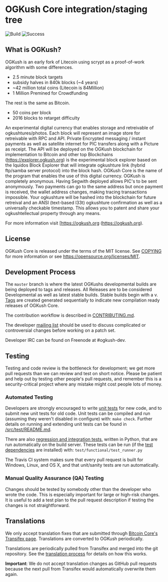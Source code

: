
OGKush Core integration/staging tree
=====================================
![Build](https://pgn.one/img/build.jpg)
![Success](https://pgn.one/img/success.png)


What is OGKush?
----------------

OGKush is an early fork of Litecoin using scrypt as a proof-of-work algorithm with some differences.
 - 2.5 minute block targets
 - subsidy halves in 840k blocks (~4 years)
 - ~42 million total coins (Litecoin is 84Million)
 - 1 Million Premined for Crowdfunding

The rest is the same as Bitcoin.
 - 50 coins per block
 - 2016 blocks to retarget difficulty

An experimental digital currency that enables storage and retreivable of ogkushtures/photos. Each block will represent an image store for retreivable with RPC and API. Private Encrypted messaging / instant payments as well as satellite internet for PIC transfers along with a Picture as receipt. The API will be deployed on the OGKush blockchain for implementation to Bitcoin and other top Blockchains  (https://explorer.ogkush.org) is the experimental block explorer based on the Iquidos Block Explorer that will integrate ogkushture link (hybrid ftp/samba server protocol) into the block hash. OGKush Core is the name of the program that enables the use of this digital currency. OGKush is completely anonymous. Having Segwith deployed allows PIC's to be sent anonymously. Two payments can go to the same address but once payment is received, the wallet address changes, making tracing transactions impossible. Your ogkushture will be hashed into the blockchain for future retreival and an ANSI (text-based l33t) ogkushture confirmation as well as a universally checkable timestamp. This allows you to patent and share your  ogkushtellectual property through any means. 

For more information visit [https://ogkush.org (https://ogkush.org).

License
-------

OGKush Core is released under the terms of the MIT license. See [COPYING](COPYING) for more
information or see https://opensource.org/licenses/MIT.

Development Process
-------------------

The `master` branch is where the latest OGKushs developmental builds are being deployed to tags and releases. All Releases are to be considered Developmental as well as latest stable builds. Stable builds begin with a v.  [Tags](https://github.com/minblock/ogkush/tags) are created generated sequentially to indicate new compilation ready releases of OGKush Core.

The contribution workflow is described in [CONTRIBUTING.md](CONTRIBUTING.md).

The developer [mailing list](https://groups.google.com/forum/#!forum/ogkush-dev)
should be used to discuss complicated or controversial changes before working
on a patch set.

Developer IRC can be found on Freenode at #ogkush-dev.

Testing
-------

Testing and code review is the bottleneck for development; we get more pull
requests than we can review and test on short notice. Please be patient and help out by testing
other people's pull requests, and remember this is a security-critical project where any mistake might cost people
lots of money.
### Automated Testing

Developers are strongly encouraged to write [unit tests](src/test/README.md) for new code, and to
submit new unit tests for old code. Unit tests can be compiled and run
(assuming they weren't disabled in configure) with: `make check`. Further details on running
and extending unit tests can be found in [/src/test/README.md](/src/test/README.md).

There are also [regression and integration tests](/test), written
in Python, that are run automatically on the build server.
These tests can be run (if the [test dependencies](/test) are installed) with: `test/functional/test_runner.py`

The Travis CI system makes sure that every pull request is built for Windows, Linux, and OS X, and that unit/sanity tests are run automatically.

### Manual Quality Assurance (QA) Testing

Changes should be tested by somebody other than the developer who wrote the
code. This is especially important for large or high-risk changes. It is useful
to add a test plan to the pull request description if testing the changes is
not straightforward.

Translations
------------

We only accept translation fixes that are submitted through [Bitcoin Core's Transifex page](https://www.transifex.com/projects/p/bitcoin/).
Translations are converted to OGKush periodically.

Translations are periodically pulled from Transifex and merged into the git repository. See the
[translation process](doc/translation_process.md) for details on how this works.

**Important**: We do not accept translation changes as GitHub pull requests because the next
pull from Transifex would automatically overwrite them again.
